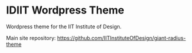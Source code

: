 IDIIT Wordpress Theme
=====================

Wordpress theme for the IIT Institute of Design.

Main site repository: https://github.com/IITInstituteOfDesign/giant-radius-theme
